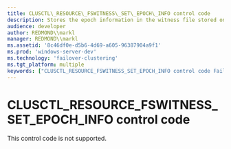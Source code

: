 ```yaml
---
title: CLUSCTL\_RESOURCE\_FSWITNESS\_SET\_EPOCH\_INFO control code
description: Stores the epoch information in the witness file stored on a remote file share.
audience: developer
author: REDMOND\\markl
manager: REDMOND\\markl
ms.assetid: '8c46df0e-d5b6-4d69-a605-96387904a9f1'
ms.prod: 'windows-server-dev'
ms.technology: 'failover-clustering'
ms.tgt_platform: multiple
keywords: ["CLUSCTL_RESOURCE_FSWITNESS_SET_EPOCH_INFO control code Failover Cluster"]
---
```


# CLUSCTL\_RESOURCE\_FSWITNESS\_SET\_EPOCH\_INFO control code

This control code is not supported.

 

 




